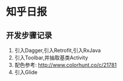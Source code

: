 # 知乎日报

## 开发步骤记录
1. 引入Dagger,引入Retrofit,引入RxJava
2. 引入Toolbar,并抽取基类Activity
3. 配色参考: http://www.colorhunt.co/c/21781
4. 引入Glide